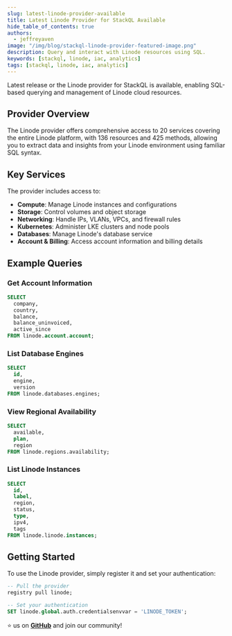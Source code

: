 ```yaml
---
slug: latest-linode-provider-available
title: Latest Linode Provider for StackQL Available
hide_table_of_contents: true
authors:	
  - jeffreyaven
image: "/img/blog/stackql-linode-provider-featured-image.png"
description: Query and interact with Linode resources using SQL.
keywords: [stackql, linode, iac, analytics]
tags: [stackql, linode, iac, analytics]
---
```


Latest release or the Linode provider for StackQL is available, enabling SQL-based querying and management of Linode cloud resources.

## Provider Overview

The Linode provider offers comprehensive access to 20 services covering the entire Linode platform, with 136 resources and 425 methods, allowing you to extract data and insights from your Linode environment using familiar SQL syntax.

## Key Services

The provider includes access to:

- **Compute**: Manage Linode instances and configurations
- **Storage**: Control volumes and object storage
- **Networking**: Handle IPs, VLANs, VPCs, and firewall rules
- **Kubernetes**: Administer LKE clusters and node pools
- **Databases**: Manage Linode's database service
- **Account & Billing**: Access account information and billing details

## Example Queries

### Get Account Information
```sql
SELECT 
  company,
  country,
  balance,
  balance_uninvoiced,
  active_since
FROM linode.account.account;
```

### List Database Engines
```sql
SELECT
  id,
  engine,
  version
FROM linode.databases.engines;
```

### View Regional Availability
```sql
SELECT
  available,
  plan,
  region
FROM linode.regions.availability;
```

### List Linode Instances
```sql
SELECT
  id,
  label,
  region,
  status,
  type,
  ipv4,
  tags
FROM linode.linode.instances;
```

## Getting Started

To use the Linode provider, simply register it and set your authentication:

```sql
-- Pull the provider
registry pull linode;

-- Set your authentication
SET linode.global.auth.credentialsenvvar = 'LINODE_TOKEN';
```

⭐ us on [__GitHub__](https://github.com/stackql/stackql) and join our community!